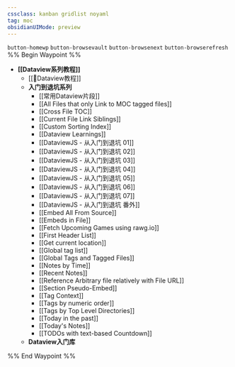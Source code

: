 ```yaml
---
cssclass: kanban gridlist noyaml
tag: moc
obsidianUIMode: preview
---
```

`button-homewp`  `button-browsevault`  `button-browsenext` `button-browserefresh`
%% Begin Waypoint %%
- **[[Dataview系列教程]]**
	- [[🔑Dataview教程]]
	- **入门到退坑系列**
		- [[常用Dataview片段]]
		- [[All Files that only Link to MOC tagged files]]
		- [[Cross File TOC]]
		- [[Current File Link Siblings]]
		- [[Custom Sorting Index]]
		- [[Dataview Learnings]]
		- [[DataviewJS - 从入门到退坑 01]]
		- [[DataviewJS - 从入门到退坑 02]]
		- [[DataviewJS - 从入门到退坑 03]]
		- [[DataviewJS - 从入门到退坑 04]]
		- [[DataviewJS - 从入门到退坑 05]]
		- [[DataviewJS - 从入门到退坑 06]]
		- [[DataviewJS - 从入门到退坑 07]]
		- [[DataviewJS - 从入门到退坑 番外]]
		- [[Embed All From Source]]
		- [[Embeds in File]]
		- [[Fetch Upcoming Games using rawg.io]]
		- [[First Header List]]
		- [[Get current location]]
		- [[Global tag list]]
		- [[Global Tags and Tagged Files]]
		- [[Notes by Time]]
		- [[Recent Notes]]
		- [[Reference Arbitrary file relatively with File URL]]
		- [[Section Pseudo-Embed]]
		- [[Tag Context]]
		- [[Tags by numeric order]]
		- [[Tags by Top Level Directories]]
		- [[Today in the past]]
		- [[Today's Notes]]
		- [[TODOs with text-based Countdown]]
	- **Dataview入门库**

%% End Waypoint %%
